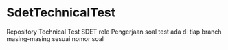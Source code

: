 # SdetTechnicalTest
Repository Technical Test SDET role
Pengerjaan soal test ada di tiap branch masing-masing sesuai nomor soal
